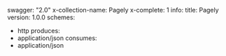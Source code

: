 swagger: "2.0"
x-collection-name: Pagely
x-complete: 1
info:
  title: Pagely
  version: 1.0.0
schemes:
- http
produces:
- application/json
consumes:
- application/json